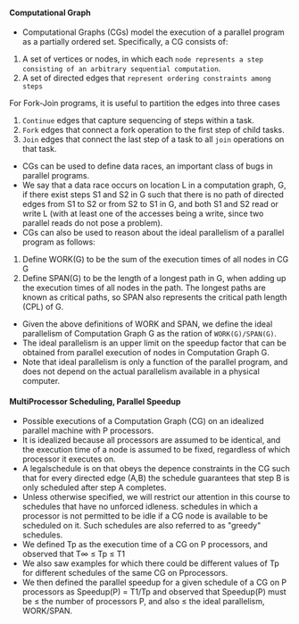#### Computational Graph
- Computational Graphs (CGs) model the execution of a parallel program as a partially ordered set.
Specifically, a CG consists of:
1. A set of vertices or nodes, in which each `node represents a step consisting of an arbitrary sequential computation`. 
2. A set of directed edges that `represent ordering constraints among steps`

For Fork-Join programs, it is useful to partition the edges into three cases
1. `Continue` edges that capture sequencing of steps within a task.
2. `Fork` edges that connect a fork operation to the first step of child tasks.
3. `Join` edges that connect the last step of a task to all `join` operations on that task.
- CGs can be used to define data races, an important class of bugs in parallel programs.  
- We  say that a data  race occurs on location L in a computation graph, G,  if there exist steps S1  and S2  in G such that there is no path of      directed edges from S1  to S2  or from S2  to S1  in G, and both S1  and S2  read or write L (with at least one      of the accesses being a write, since two parallel reads do not pose a problem).
- CGs can also be used to reason about the ideal    parallelism of a parallel program as follows:

1. Define WORK(G) to be the sum of the execution times of all nodes in CG G
2. Define SPAN(G) to be the length of a longest path in G, when adding up the execution times of all nodes in the path. The longest paths are known as critical paths, so SPAN also represents the critical path length (CPL) of G.

- Given the above definitions of WORK and SPAN, we define the ideal parallelism of Computation Graph G as the ration of `WORK(G)/SPAN(G)`. 
- The ideal parallelism is an upper limit on the speedup factor that can be obtained from parallel execution of nodes in Computation Graph G.
- Note that ideal parallelism is only a function of the parallel program, and does not depend on the actual parallelism available in a physical computer.

#### MultiProcessor Scheduling, Parallel Speedup
- Possible executions of a Computation Graph (CG) on an idealized parallel machine with P processors.
- It is idealized because all processors are assumed to be identical, and the execution time of a node is assumed to be fixed, regardless of which processor it executes on.
- A legalschedule is on that obeys the depence constraints in the CG such that for every directed edge (A,B) the schedule guarantees that step B is only scheduled after step A completes.
- Unless otherwise specified, we will restrict our attention in this course to schedules that have no unforced idleness. schedules in which a processor is not permitted to be idle if a CG node is available to be scheduled on it.  Such schedules are also referred to as "greedy" schedules.
- We defined Tp as the execution time of a CG on P processors, and observed that T∞ ≤ Tp ≤ T1 
- We  also  saw examples for which there could be different values of Tp for different schedules of the same CG on Pprocessors.
- We then defined the parallel speedup for a given schedule of a CG on P processors as Speedup(P) = T1/Tp and observed that Speedup(P) must be ≤ the number of processors P, and also ≤ the ideal parallelism, WORK/SPAN.

